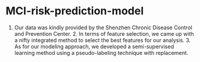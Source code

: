 # MCI-risk-prediction-model
1. Our data was kindly provided by the Shenzhen Chronic Disease Control and Prevention Center.  2. In terms of feature selection, we came up with a nifty integrated method to select the best features for our analysis.  3. As for our modeling approach, we developed a semi-supervised learning method using a pseudo-labeling technique with replacement.
